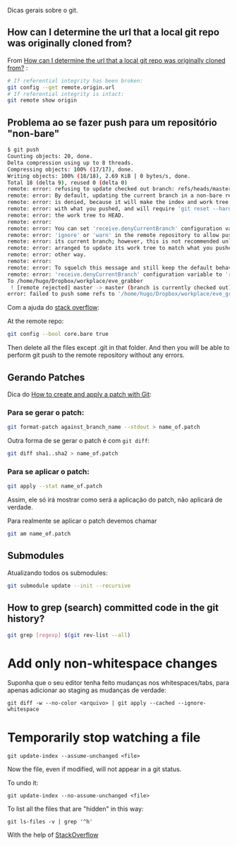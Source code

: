 ﻿Dicas gerais sobre o git.

## How can I determine the url that a local git repo was originally cloned from?

From [How can I determine the url that a local git repo was originally cloned from?](http://stackoverflow.com/questions/4089430/how-can-i-determine-the-url-that-a-local-git-repo-was-originally-cloned-from) :

~~~ Bash
# If referential integrity has been broken:
git config --get remote.origin.url
# If referential integrity is intact:
git remote show origin
~~~

## Problema ao se fazer push para um repositório "non-bare"

~~~ Bash
$ git push
Counting objects: 20, done.
Delta compression using up to 8 threads.
Compressing objects: 100% (17/17), done.
Writing objects: 100% (18/18), 2.69 KiB | 0 bytes/s, done.
Total 18 (delta 9), reused 0 (delta 0)
remote: error: refusing to update checked out branch: refs/heads/master
remote: error: By default, updating the current branch in a non-bare repository
remote: error: is denied, because it will make the index and work tree inconsistent
remote: error: with what you pushed, and will require 'git reset --hard' to match
remote: error: the work tree to HEAD.
remote: error:
remote: error: You can set 'receive.denyCurrentBranch' configuration variable to
remote: error: 'ignore' or 'warn' in the remote repository to allow pushing into
remote: error: its current branch; however, this is not recommended unless you
remote: error: arranged to update its work tree to match what you pushed in some
remote: error: other way.
remote: error:
remote: error: To squelch this message and still keep the default behaviour, set
remote: error: 'receive.denyCurrentBranch' configuration variable to 'refuse'.
To /home/hugo/Dropbox/workplace/eve_grabber
 ! [remote rejected] master -> master (branch is currently checked out)
error: failed to push some refs to '/home/hugo/Dropbox/workplace/eve_grabber'
~~~

Com a ajuda do [stack overflow](http://stackoverflow.com/questions/2816369/git-push-error-remote-rejected-master-master-branch-is-currently-checked):

At the remote repo:

~~~ Bash
git config --bool core.bare true
~~~

Then delete all the files except .git in that folder. And then you will be able to perform git push to the remote repository without any errors.

## Gerando Patches

Dica do [How to create and apply a patch with Git](https://ariejan.net/2009/10/26/how-to-create-and-apply-a-patch-with-git/):

### Para se gerar o patch:

~~~ Bash
git format-patch against_branch_name --stdout > name_of.patch
~~~

Outra forma de se gerar o patch é com `git diff`:

~~~ Bash
git diff sha1..sha2 > name_of.patch
~~~

### Para se aplicar o patch:

~~~ Bash
git apply --stat name_of.patch
~~~
Assim, ele só irá mostrar como será a aplicação do patch, não aplicará de verdade.

Para realmente se aplicar o patch devemos chamar

~~~ Bash
git am name_of.patch
~~~

## Submodules

Atualizando todos os submodules:

~~~ Bash
git submodule update --init --recursive
~~~

## How to grep (search) committed code in the git history?

~~~ Bash
git grep [regexp] $(git rev-list --all)
~~~

# Add only non-whitespace changes

Suponha que o seu editor tenha feito mudanças nos whitespaces/tabs, para apenas adicionar ao staging as mudanças de verdade:

    git diff -w --no-color <arquivo> | git apply --cached --ignore-whitespace

# Temporarily stop watching a file

    git update-index --assume-unchanged <file>

Now the file, even if modified, will not appear in a git status.

To undo it:

    git update-index --no-assume-unchanged <file>

To list all the files that are "hidden" in this way:

    git ls-files -v | grep '^h'

With the help of [StackOverflow](http://stackoverflow.com/questions/17195861/undo-git-update-index-assume-unchanged-file)
